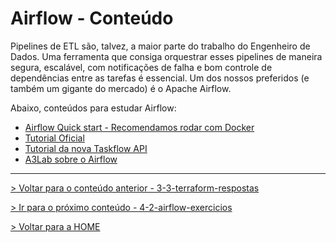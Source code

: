 # Airflow - Conteúdo

Pipelines de ETL são, talvez, a maior parte do trabalho do Engenheiro de Dados. Uma ferramenta que consiga orquestrar esses pipelines de maneira segura, escalável, com notificações de falha e bom controle de dependências entre as tarefas é essencial. Um dos nossos preferidos (e também um gigante do mercado) é o Apache Airflow.

Abaixo, conteúdos para estudar Airflow:

- [Airflow Quick start - Recomendamos rodar com Docker](https://airflow.apache.org/docs/apache-airflow/stable/start/index.html)
- [Tutorial Oficial](https://airflow.apache.org/docs/apache-airflow/stable/tutorial.html)
- [Tutorial da nova Taskflow API](https://airflow.apache.org/docs/apache-airflow/stable/tutorial_taskflow_api.html)
- [A3Lab sobre o Airflow]() 


---

[> Voltar para o conteúdo anterior - 3-3-terraform-respostas](3-3-terraform-respostas.md)

[> Ir para o próximo conteúdo - 4-2-airflow-exercicios](4-2-airflow-exercicios.md)

[> Voltar para a HOME](../README.md)